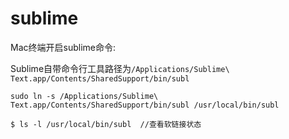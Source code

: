 # sublime
Mac终端开启sublime命令:

Sublime自带命令行工具路径为`/Applications/Sublime\ Text.app/Contents/SharedSupport/bin/subl`
```
sudo ln -s /Applications/Sublime\ Text.app/Contents/SharedSupport/bin/subl /usr/local/bin/subl

$ ls -l /usr/local/bin/subl  //查看软链接状态
```